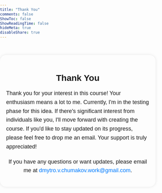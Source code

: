 ```yaml
---
title: "Thank You"
comments: false
ShowToc: false
ShowReadingTime: false
hideMeta: true
disableShare: true
---
```


<div class="container">
        <h1>Thank You</h1>
        <p>Thank you for your interest in this course! Your enthusiasm means a lot to me. Currently, I'm in the testing phase for this idea. If there's significant interest from individuals like you, I'll move forward with creating the course. If you'd like to stay updated on its progress, please feel free to drop me an email. Your support is truly appreciated!</p>
        <div class="email">
            <p>If you have any questions or want updates, please email me at <a href="mailto:dmytro.v.chumakov.work@gmail.com">dmytro.v.chumakov.work@gmail.com</a>.</p>
        </div>
</div>

<style>
        body {
            font-family: Arial, sans-serif;
            margin: 0;
            padding: 0;
            transition: background-color 0.3s, color 0.3s;
        }
        .container {
            max-width: 600px;
            margin: 50px auto;
            padding: 20px;
            border-radius: 20px;
            box-shadow: 0 0 10px rgba(0,0,0,0.1);
        }
        h1 {
            text-align: center;
        }
        p {
            font-size: 18px;
            line-height: 1.6;
        }
        .email {
            text-align: center;
            margin-top: 20px;
        }
        .email a {
            color: #007bff;
            text-decoration: none;
        }
        /* Light mode */
        body.light-mode {
            background-color: #f4f4f4;
            color: #333;
        }
        /* Dark mode */
        body.dark-mode {
            background-color: #333;
            color: #f4f4f4;
        }
</style>